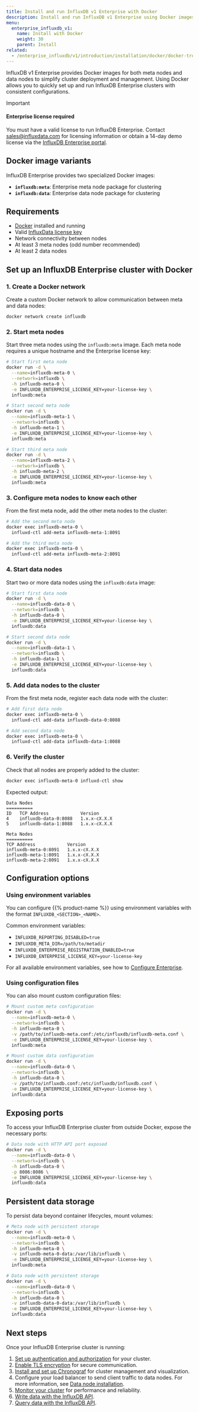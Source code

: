 ```yaml
---
title: Install and run InfluxDB v1 Enterprise with Docker
description: Install and run InfluxDB v1 Enterprise using Docker images for meta nodes and data nodes.
menu:
  enterprise_influxdb_v1:
    name: Install with Docker
    weight: 30
    parent: Install
related:
  - /enterprise_influxdb/v1/introduction/installation/docker/docker-troubleshooting/
---
```


InfluxDB v1 Enterprise provides Docker images for both meta nodes and data nodes to simplify cluster deployment and management.
Using Docker allows you to quickly set up and run InfluxDB Enterprise clusters with consistent configurations.

> [!Important]
> #### Enterprise license required
> You must have a valid license to run InfluxDB Enterprise.
> Contact <sales@influxdata.com> for licensing information or obtain a 14-day demo license via the [InfluxDB Enterprise portal](https://portal.influxdata.com/users/new).

## Docker image variants

InfluxDB Enterprise provides two specialized Docker images:

- **`influxdb:meta`**: Enterprise meta node package for clustering
- **`influxdb:data`**: Enterprise data node package for clustering

## Requirements

- [Docker](https://docs.docker.com/get-docker/) installed and running
- Valid [InfluxData license key](#enterprise-license-required)
- Network connectivity between nodes
- At least 3 meta nodes (odd number recommended)
- At least 2 data nodes

## Set up an InfluxDB Enterprise cluster with Docker

### 1. Create a Docker network

Create a custom Docker network to allow communication between meta and data nodes:

```bash
docker network create influxdb
```

### 2. Start meta nodes

Start three meta nodes using the `influxdb:meta` image.
Each meta node requires a unique hostname and the Enterprise license key:

```bash
# Start first meta node
docker run -d \
  --name=influxdb-meta-0 \
  --network=influxdb \
  -h influxdb-meta-0 \
  -e INFLUXDB_ENTERPRISE_LICENSE_KEY=your-license-key \
  influxdb:meta

# Start second meta node
docker run -d \
  --name=influxdb-meta-1 \
  --network=influxdb \
  -h influxdb-meta-1 \
  -e INFLUXDB_ENTERPRISE_LICENSE_KEY=your-license-key \
  influxdb:meta

# Start third meta node
docker run -d \
  --name=influxdb-meta-2 \
  --network=influxdb \
  -h influxdb-meta-2 \
  -e INFLUXDB_ENTERPRISE_LICENSE_KEY=your-license-key \
  influxdb:meta
```

### 3. Configure meta nodes to know each other

From the first meta node, add the other meta nodes to the cluster:

```bash
# Add the second meta node
docker exec influxdb-meta-0 \
  influxd-ctl add-meta influxdb-meta-1:8091

# Add the third meta node
docker exec influxdb-meta-0 \
  influxd-ctl add-meta influxdb-meta-2:8091
```

### 4. Start data nodes

Start two or more data nodes using the `influxdb:data` image:

```bash
# Start first data node
docker run -d \
  --name=influxdb-data-0 \
  --network=influxdb \
  -h influxdb-data-0 \
  -e INFLUXDB_ENTERPRISE_LICENSE_KEY=your-license-key \
  influxdb:data

# Start second data node
docker run -d \
  --name=influxdb-data-1 \
  --network=influxdb \
  -h influxdb-data-1 \
  -e INFLUXDB_ENTERPRISE_LICENSE_KEY=your-license-key \
  influxdb:data
```

### 5. Add data nodes to the cluster

From the first meta node, register each data node with the cluster:

```bash
# Add first data node
docker exec influxdb-meta-0 \
  influxd-ctl add-data influxdb-data-0:8088

# Add second data node
docker exec influxdb-meta-0 \
  influxd-ctl add-data influxdb-data-1:8088
```

### 6. Verify the cluster

Check that all nodes are properly added to the cluster:

```bash
docker exec influxdb-meta-0 influxd-ctl show
```

Expected output:
```
Data Nodes
==========
ID   TCP Address            Version
4    influxdb-data-0:8088   1.x.x-cX.X.X
5    influxdb-data-1:8088   1.x.x-cX.X.X

Meta Nodes
==========
TCP Address            Version
influxdb-meta-0:8091   1.x.x-cX.X.X
influxdb-meta-1:8091   1.x.x-cX.X.X
influxdb-meta-2:8091   1.x.x-cX.X.X
```

## Configuration options

### Using environment variables

You can configure {{% product-name %}} using environment variables with the format `INFLUXDB_<SECTION>_<NAME>`.

Common environment variables:
- `INFLUXDB_REPORTING_DISABLED=true`
- `INFLUXDB_META_DIR=/path/to/metadir`
- `INFLUXDB_ENTERPRISE_REGISTRATION_ENABLED=true`
- `INFLUXDB_ENTERPRISE_LICENSE_KEY=your-license-key`

For all available environment variables, see how to [Configure Enterprise](/enterprise_influxdb/v1/administration/configure/).

### Using configuration files

You can also mount custom configuration files:

```bash
# Mount custom meta configuration
docker run -d \
  --name=influxdb-meta-0 \
  --network=influxdb \
  -h influxdb-meta-0 \
  -v /path/to/influxdb-meta.conf:/etc/influxdb/influxdb-meta.conf \
  -e INFLUXDB_ENTERPRISE_LICENSE_KEY=your-license-key \
  influxdb:meta

# Mount custom data configuration
docker run -d \
  --name=influxdb-data-0 \
  --network=influxdb \
  -h influxdb-data-0 \
  -v /path/to/influxdb.conf:/etc/influxdb/influxdb.conf \
  -e INFLUXDB_ENTERPRISE_LICENSE_KEY=your-license-key \
  influxdb:data
```

## Exposing ports

To access your InfluxDB Enterprise cluster from outside Docker, expose the necessary ports:

```bash
# Data node with HTTP API port exposed
docker run -d \
  --name=influxdb-data-0 \
  --network=influxdb \
  -h influxdb-data-0 \
  -p 8086:8086 \
  -e INFLUXDB_ENTERPRISE_LICENSE_KEY=your-license-key \
  influxdb:data
```

## Persistent data storage

To persist data beyond container lifecycles, mount volumes:

```bash
# Meta node with persistent storage
docker run -d \
  --name=influxdb-meta-0 \
  --network=influxdb \
  -h influxdb-meta-0 \
  -v influxdb-meta-0-data:/var/lib/influxdb \
  -e INFLUXDB_ENTERPRISE_LICENSE_KEY=your-license-key \
  influxdb:meta

# Data node with persistent storage
docker run -d \
  --name=influxdb-data-0 \
  --network=influxdb \
  -h influxdb-data-0 \
  -v influxdb-data-0-data:/var/lib/influxdb \
  -e INFLUXDB_ENTERPRISE_LICENSE_KEY=your-license-key \
  influxdb:data
```

## Next steps

Once your InfluxDB Enterprise cluster is running:

1. [Set up authentication and authorization](/enterprise_influxdb/v1/administration/configure/security/authentication/) for your cluster.
2. [Enable TLS encryption](/enterprise_influxdb/v1/guides/enable-tls/) for secure communication.
3. [Install and set up Chronograf](/enterprise_influxdb/v1/introduction/installation/chrono_install) for cluster management and visualization.
4. Configure your load balancer to send client traffic to data nodes. For more information, see [Data node installation](/enterprise_influxdb/v1/introduction/installation/data_node_installation/).
5. [Monitor your cluster](/enterprise_influxdb/v1/administration/monitor/) for performance and reliability.
6. [Write data with the InfluxDB API](/enterprise_influxdb/v1/guides/write_data/).
7. [Query data with the InfluxDB API](/enterprise_influxdb/v1/guides/query_data/).
